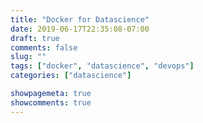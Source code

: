 ```yaml
---
title: "Docker for Datascience"
date: 2019-06-17T22:35:08-07:00
draft: true
comments: false
slug: ""
tags: ["docker", "datascience", "devops"]
categories: ["datascience"]

showpagemeta: true
showcomments: true
---
```

